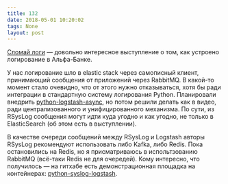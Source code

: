 ```yaml
---
title: 132
date: 2018-05-01 10:20:02
tags: None
layout: post
---
```


[Сломай логи](https://youtu.be/Iflzes-xu8Q) — довольно интересное выступление о том, как устроено логирование в Альфа-Банке.

У нас логирование шло в elastic stack через самописный клиент, принимающий сообщения от приложений через RabbitMQ. В какой-то момент стало очевидно, что от этого нужно отказываться, хотя бы ради интеграции в стандартную систему логирования Python. Планировали внедрить [python-logstash-async](https://github.com/eht16/python-logstash-async), но потом решили делать как в видео, ради централизованного и унифицированного механизма. По сути, из RSysLog сообщения могут идти куда угодно и как угодно, не только в ElasticSearch (об этом есть в выступлении).

В качестве очереди сообщений между RSysLog и Logstash авторы RSysLog рекомендуют использовать либо Kafka, либо Redis. Пока остановились на Redis, но я присматриваюсь в испольтзованию RabbitMQ (всё-таки Redis не для очередей). Кому интересно, что получилось — на гитхабе есть демонстрационная площадка на контейнерах: [python-syslog-logstash](https://github.com/orsinium/python-syslog-logstash).
